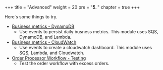 +++
title = "Advanced"
weight = 20
pre = "<b>5. </b>"
chapter = true
+++

Here's some things to try.


- [Business metrics - DynamoDB](/4-advanced/3-business-metrics-ddb.html)
    - Use events to persist daily busness metrics. This module uses SQS, DynamoDB, and Lambda.
- [Business metrics - CloudWatch](/4-advanced/2-sqscloudwactch.html) 
    - Use events to create a cloudwatch dashboard. This module uses SQS, Lambda, and Cloudwatch.
 - [Order Processor Workflow - Testing](/4-advanced/1-orderprocessorworkflow/_index_en.html)
    - Test the order workflow with excess orders.

